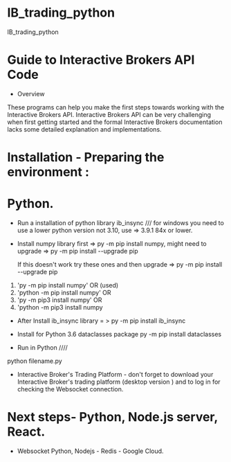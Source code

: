 # IB_trading_python
IB_trading_python



#  Guide to Interactive Brokers API Code 


* Overview 

These programs can help you make the first steps towards working with the Interactive Brokers API. Interactive Brokers API can be very challenging when first getting started and the formal Interactive Brokers documentation lacks some detailed explanation and implementations.


#  Installation  - Preparing the environment : 

# Python.

- Run a installation of python library ib_insync /// for windows you need to use a lower python version not 3.10, use => 3.9.1 84x or lower.

- Install numpy library first => py -m pip install numpy, might need to upgrade => py -m pip install --upgrade pip

  If this doesn't work try these ones and then upgrade => py -m pip install --upgrade pip

1. 'py -m pip install numpy' OR (used)
2. 'python -m pip install numpy' OR
3. 'py -m pip3 install numpy' OR
4. 'python -m pip3 install numpy

- After Install ib_insync library = > py -m pip install ib_insync


*  Install for Python 3.6  dataclasses package py -m pip install dataclasses

 * Run in Python ////

python filename.py


* Interactive Broker's Trading Platform - don't forget to download your Interactive Broker's trading platform (desktop version ) and to log in for checking the Websocket connection.

# Next steps- Python, Node.js server, React.

* Websocket Python, Nodejs - Redis - Google Cloud.


